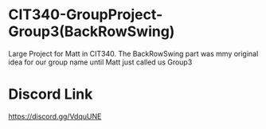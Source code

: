 # CIT340-GroupProject-Group3(BackRowSwing)
 Large Project for Matt in CIT340. 
 The BackRowSwing part was mmy original idea for our group name until Matt just called us Group3
# Discord Link
https://discord.gg/VdquUNE
